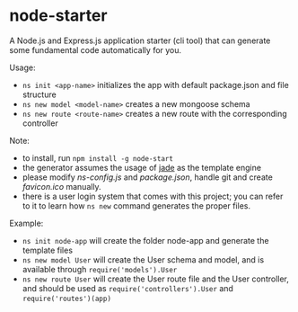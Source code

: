 # node-starter
A Node.js and Express.js application starter (cli tool) that can generate some fundamental code automatically for you.

Usage:

- `ns init <app-name>` initializes the app with default package.json and file structure
- `ns new model <model-name>` creates a new mongoose schema
- `ns new route <route-name>` creates a new route with the corresponding controller

Note:

- to install, run `npm install -g node-start`
- the generator assumes the usage of [jade](http://jade-lang.com) as the template engine
- please modify *ns-config.js* and *package.json*, handle git and create *favicon.ico* manually.
- there is a user login system that comes with this project; you can refer to it to learn how `ns new` command generates the proper files.

Example:

- `ns init node-app` will create the folder node-app and generate the template files
- `ns new model User` will create the User schema and model, and is available through `require('models').User`
- `ns new route User` will create the User route file and the User controller, and should be used as `require('controllers').User` and `require('routes')(app)`
